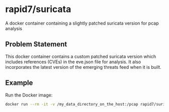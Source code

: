rapid7/suricata
===============

A docker container containing a slightly patched suricata version for pcap analysis

## Problem Statement

This docker container contains a custom patched suricata version which includes references (CVEs) in the eve.json file for analysis. It also incorporates the latest version of the emerging threats feed when it is built.

## Example

Run the Docker image:

```sh
docker run --rm -it -v /my_data_directory_on_the_host:/pcap rapid7/suricata -l /pcap -r /pcap/an_awesome.pcap
```
